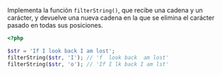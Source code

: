 
Implementa la función `filterString()`, que recibe una cadena y un carácter, y devuelve una nueva cadena en la que se elimina el carácter pasado en todas sus posiciones.

```php
<?php

$str = 'If I look back I am lost';
filterString($str, 'I'); // 'f  look back  am lost'
filterString($str, 'o'); // 'If I lk back I am lst'
```
